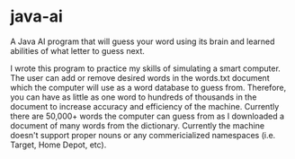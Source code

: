 # java-ai
A Java AI program that will guess your word using its brain and learned abilities of what letter to guess next.

I wrote this program to practice my skills of simulating a smart computer. The user can add or remove desired words in the words.txt document which the computer will use as a word database to guess from.
Therefore, you can have as little as one word to hundreds of thousands in the document to increase accuracy and efficiency of the machine. 
Currently there are 50,000+ words the computer can guess from as I downloaded a document of many words from the dictionary. Currently the machine doesn't support proper nouns or any commericialized namespaces (i.e. Target, Home Depot, etc).

